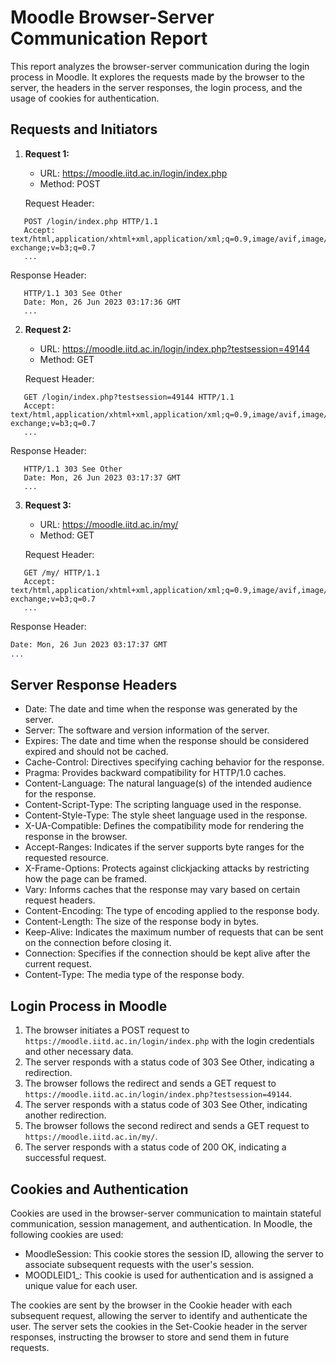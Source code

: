 # Moodle Browser-Server Communication Report

This report analyzes the browser-server communication during the login process in Moodle. It explores the requests made by the browser to the server, the headers in the server responses, the login process, and the usage of cookies for authentication.

## Requests and Initiators

1. **Request 1:**
   - URL: https://moodle.iitd.ac.in/login/index.php
   - Method: POST

   Request Header:
```
   POST /login/index.php HTTP/1.1
   Accept: text/html,application/xhtml+xml,application/xml;q=0.9,image/avif,image/webp,image/apng,*/*;q=0.8,application/signed-exchange;v=b3;q=0.7
   ...
```

   Response Header:
```
   HTTP/1.1 303 See Other
   Date: Mon, 26 Jun 2023 03:17:36 GMT
   ...
```

2. **Request 2:**
   - URL: https://moodle.iitd.ac.in/login/index.php?testsession=49144
   - Method: GET

   Request Header:
```
   GET /login/index.php?testsession=49144 HTTP/1.1
   Accept: text/html,application/xhtml+xml,application/xml;q=0.9,image/avif,image/webp,image/apng,*/*;q=0.8,application/signed-exchange;v=b3;q=0.7
   ...
```

   Response Header:
```
   HTTP/1.1 303 See Other
   Date: Mon, 26 Jun 2023 03:17:37 GMT
   ...
```

3. **Request 3:**
   - URL: https://moodle.iitd.ac.in/my/
   - Method: GET

   Request Header:
```
   GET /my/ HTTP/1.1
   Accept: text/html,application/xhtml+xml,application/xml;q=0.9,image/avif,image/webp,image/apng,*/*;q=0.8,application/signed-exchange;v=b3;q=0.7
   ...
```

   Response Header:
   ```HTTP/1.1 200 OK
   Date: Mon, 26 Jun 2023 03:17:37 GMT
   ...
```

## Server Response Headers

- Date: The date and time when the response was generated by the server.
- Server: The software and version information of the server.
- Expires: The date and time when the response should be considered expired and should not be cached.
- Cache-Control: Directives specifying caching behavior for the response.
- Pragma: Provides backward compatibility for HTTP/1.0 caches.
- Content-Language: The natural language(s) of the intended audience for the response.
- Content-Script-Type: The scripting language used in the response.
- Content-Style-Type: The style sheet language used in the response.
- X-UA-Compatible: Defines the compatibility mode for rendering the response in the browser.
- Accept-Ranges: Indicates if the server supports byte ranges for the requested resource.
- X-Frame-Options: Protects against clickjacking attacks by restricting how the page can be framed.
- Vary: Informs caches that the response may vary based on certain request headers.
- Content-Encoding: The type of encoding applied to the response body.
- Content-Length: The size of the response body in bytes.
- Keep-Alive: Indicates the maximum number of requests that can be sent on the connection before closing it.
- Connection: Specifies if the connection should be kept alive after the current request.
- Content-Type: The media type of the response body.

## Login Process in Moodle

1. The browser initiates a POST request to ```https://moodle.iitd.ac.in/login/index.php``` with the login credentials and other necessary data.
2. The server responds with a status code of 303 See Other, indicating a redirection.
3. The browser follows the redirect and sends a GET request to ```https://moodle.iitd.ac.in/login/index.php?testsession=49144```.
4. The server responds with a status code of 303 See Other, indicating another redirection.
5. The browser follows the second redirect and sends a GET request to ```https://moodle.iitd.ac.in/my/```.
6. The server responds with a status code of 200 OK, indicating a successful request.

## Cookies and Authentication

Cookies are used in the browser-server communication to maintain stateful communication, session management, and authentication. In Moodle, the following cookies are used:
- MoodleSession: This cookie stores the session ID, allowing the server to associate subsequent requests with the user's session.
- MOODLEID1_: This cookie is used for authentication and is assigned a unique value for each user.

The cookies are sent by the browser in the Cookie header with each subsequent request, allowing the server to identify and authenticate the user. The server sets the cookies in the Set-Cookie header in the server responses, instructing the browser to store and send them in future requests.

